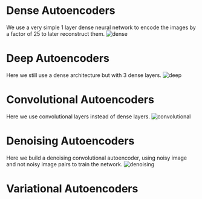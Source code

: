 # Dense Autoencoders
We use a very simple 1 layer dense neural network to encode the images by a factor of 25 to later reconstruct them. 
![dense](https://user-images.githubusercontent.com/31891596/50967835-ff018e80-14e1-11e9-83e0-1e74b8886a52.JPG)

# Deep Autoencoders
Here we still use a dense architecture but with 3 dense layers. 
![deep](https://user-images.githubusercontent.com/31891596/50967831-ff018e80-14e1-11e9-9a03-ce74d3a3e149.JPG)

# Convolutional Autoencoders
Here we use convolutional layers instead of dense layers.
![convolutional](https://user-images.githubusercontent.com/31891596/50967830-fe68f800-14e1-11e9-998f-9209f01ff504.JPG)

# Denoising Autoencoders
Here we build a denoising convolutional autoencoder, using noisy image and not noisy image pairs to train the network.
![denoising](https://user-images.githubusercontent.com/31891596/50967833-ff018e80-14e1-11e9-9354-8ba669e97724.JPG)

# Variational Autoencoders
